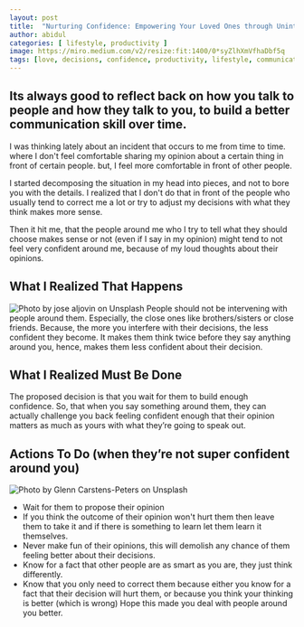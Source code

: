 ```yaml
---
layout: post
title:  "Nurturing Confidence: Empowering Your Loved Ones through Uninterrupted Decision-Making"
author: abidul
categories: [ lifestyle, productivity ]
image: https://miro.medium.com/v2/resize:fit:1400/0*syZlhXmVfhaDbf5q
tags: [love, decisions, confidence, productivity, lifestyle, communication]
---
```

Its always good to reflect back on how you talk to people and how they talk to you, to build a better communication skill over time.
---
I was thinking lately about an incident that occurs to me from time to time. where I don't feel comfortable sharing my opinion about a certain thing in front of certain people. but, I feel more comfortable in front of other people.

I started decomposing the situation in my head into pieces, and not to bore you with the details. I realized that I don't do that in front of the people who usually tend to correct me a lot or try to adjust my decisions with what they think makes more sense.

Then it hit me, that the people around me who I try to tell what they should choose makes sense or not (even if I say in my opinion) might tend to not feel very confident around me, because of my loud thoughts about their opinions.
## What I Realized That Happens
![Photo by jose aljovin on Unsplash](https://miro.medium.com/v2/resize:fit:1400/0*4ktMGxmKEEOfGnnu)
People should not be intervening with people around them. Especially, the close ones like brothers/sisters or close friends. Because, the more you interfere with their decisions, the less confident they become. It makes them think twice before they say anything around you, hence, makes them less confident about their decision.

## What I Realized Must Be Done
The proposed decision is that you wait for them to build enough confidence. So, that when you say something around them, they can actually challenge you back feeling confident enough that their opinion matters as much as yours with what they’re going to speak out.

## Actions To Do (when they’re not super confident around you)
![Photo by Glenn Carstens-Peters on Unsplash](https://miro.medium.com/v2/resize:fit:1400/0*JqSxa-hCwkow56Sw)
- Wait for them to propose their opinion
- If you think the outcome of their opinion won't hurt them then leave them to take it and if there is something to learn let them learn it themselves.
- Never make fun of their opinions, this will demolish any chance of them feeling better about their decisions.
- Know for a fact that other people are as smart as you are, they just think differently.
- Know that you only need to correct them because either you know for a fact that their decision will hurt them, or because you think your thinking is better (which is wrong)
Hope this made you deal with people around you better.
